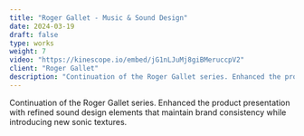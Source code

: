 ```yaml
---
title: "Roger Gallet - Music & Sound Design"
date: 2024-03-19
draft: false
type: works
weight: 7
video: "https://kinescope.io/embed/jG1nLJuMj8giBMeruccpV2"
client: "Roger Gallet"
description: "Continuation of the Roger Gallet series. Enhanced the product presentation with refined sound design elements that maintain brand consistency while introducing new sonic textures."
---
```


Continuation of the Roger Gallet series. Enhanced the product presentation with refined sound design elements that maintain brand consistency while introducing new sonic textures. 